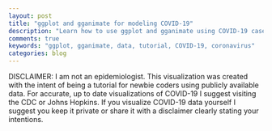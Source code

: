 ```yaml
---
layout: post
title: "ggplot and gganimate for modeling COVID-19"
description: "Learn how to use ggplot and gganimate using COVID-19 case progression data"
comments: true
keywords: "ggplot, gganimate, data, tutorial, COVID-19, coronavirus"
categories: blog
---
```


DISCLAIMER: I am not an epidemiologist. This visualization was created with the intent of being a tutorial for newbie coders using publicly available data. For accurate, up to date visualizations of COVID-19 I suggest visiting the CDC or Johns Hopkins. If you visualize COVID-19 data yourself I suggest you keep it private or share it with a disclaimer clearly stating your intentions.
